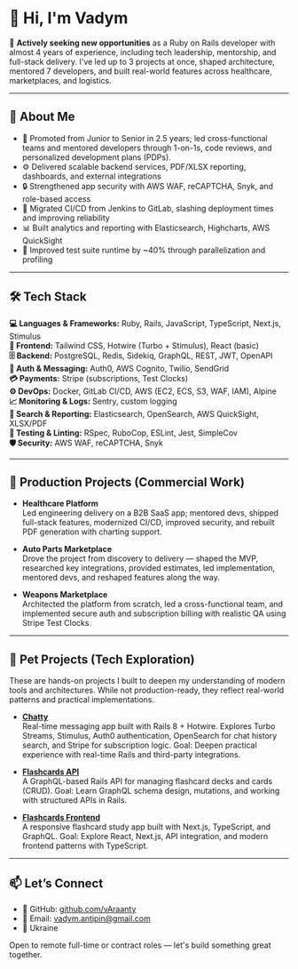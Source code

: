 # 👋 Hi, I'm Vadym

🎯 **Actively seeking new opportunities** as a Ruby on Rails developer with almost 4 years of experience, including tech leadership, mentorship, and full-stack delivery. I've led up to 3 projects at once, shaped architecture, mentored 7 developers, and built real-world features across healthcare, marketplaces, and logistics.

---

## 💼 About Me

- 🧠 Promoted from Junior to Senior in 2.5 years; led cross-functional teams and mentored developers through 1-on-1s, code reviews, and personalized development plans (PDPs).
- ⚙️ Delivered scalable backend services, PDF/XLSX reporting, dashboards, and external integrations
- 🔒 Strengthened app security with AWS WAF, reCAPTCHA, Snyk, and role-based access
- 🚀 Migrated CI/CD from Jenkins to GitLab, slashing deployment times and improving reliability
- 📊 Built analytics and reporting with Elasticsearch, Highcharts, AWS QuickSight
- 🧪 Improved test suite runtime by ~40% through parallelization and profiling

---

## 🛠️ Tech Stack

**💻 Languages & Frameworks:** Ruby, Rails, JavaScript, TypeScript, Next.js, Stimulus  
**🎨 Frontend:** Tailwind CSS, Hotwire (Turbo + Stimulus), React (basic)  
**🗄️ Backend:** PostgreSQL, Redis, Sidekiq, GraphQL, REST, JWT, OpenAPI  
**🔐 Auth & Messaging:** Auth0, AWS Cognito, Twilio, SendGrid  
**💳 Payments:** Stripe (subscriptions, Test Clocks)  
**⚙️ DevOps:** Docker, GitLab CI/CD, AWS (EC2, ECS, S3, WAF, IAM), Alpine  
**📈 Monitoring & Logs:** Sentry, custom logging  
**🔎 Search & Reporting:** Elasticsearch, OpenSearch, AWS QuickSight, XLSX/PDF  
**🧪 Testing & Linting:** RSpec, RuboCop, ESLint, Jest, SimpleCov  
**🛡️ Security:** AWS WAF, reCAPTCHA, Snyk

---

## 📌 Production Projects (Commercial Work)

- **Healthcare Platform**  
  Led engineering delivery on a B2B SaaS app; mentored devs, shipped full-stack features, modernized CI/CD, improved security, and rebuilt PDF generation with charting support.

- **Auto Parts Marketplace**  
  Drove the project from discovery to delivery — shaped the MVP, researched key integrations, provided estimates, led implementation, mentored devs, and reshaped features along the way.

- **Weapons Marketplace**  
  Architected the platform from scratch, led a cross-functional team, and implemented secure auth and subscription billing with realistic QA using Stripe Test Clocks.

---

## 🧪 Pet Projects (Tech Exploration)

These are hands-on projects I built to deepen my understanding of modern tools and architectures. While not production-ready, they reflect real-world patterns and practical implementations.

- **[Chatty](https://github.com/vAraanty/chatty)**  
  Real-time messaging app built with Rails 8 + Hotwire. Explores Turbo Streams, Stimulus, Auth0 authentication, OpenSearch for chat history search, and Stripe for subscription logic.
  Goal: Deepen practical experience with real-time Rails and third-party integrations.

- **[Flashcards API](https://github.com/vAraanty/flashcards-api)**  
  A GraphQL-based Rails API for managing flashcard decks and cards (CRUD).
  Goal: Learn GraphQL schema design, mutations, and working with structured APIs in Rails.

- **[Flashcards Frontend](https://github.com/vAraanty/flashcards-frontend)**  
  A responsive flashcard study app built with Next.js, TypeScript, and GraphQL.
  Goal: Explore React, Next.js, API integration, and modern frontend patterns with TypeScript.

---

## 📫 Let’s Connect

- 📂 GitHub: [github.com/vAraanty](https://github.com/vAraanty)
- 📧 Email: [vadym.antipin@gmail.com](mailto:vadym.antipin@gmail.com)
- 📍 Ukraine

Open to remote full-time or contract roles — let's build something great together.
